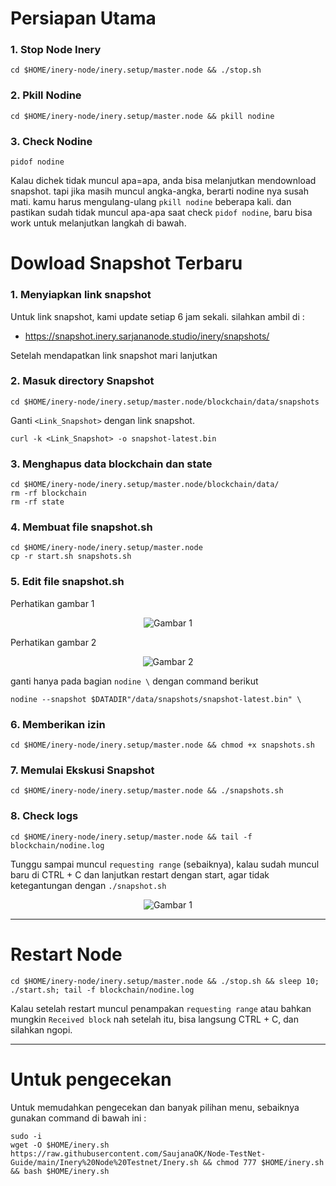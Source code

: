 # Persiapan Utama
### 1. Stop Node Inery
```
cd $HOME/inery-node/inery.setup/master.node && ./stop.sh
```
### 2. Pkill Nodine
```
cd $HOME/inery-node/inery.setup/master.node && pkill nodine
```
### 3. Check Nodine
```
pidof nodine
```
Kalau dichek tidak muncul apa=apa, anda bisa melanjutkan mendownload snapshot. tapi jika masih muncul angka-angka, berarti nodine nya susah mati. kamu harus mengulang-ulang `pkill nodine` beberapa kali. dan pastikan sudah tidak muncul apa-apa saat check `pidof nodine`, baru bisa work untuk melanjutkan langkah di bawah.

# Dowload Snapshot Terbaru
### 1. Menyiapkan link snapshot
Untuk link snapshot, kami update setiap 6 jam sekali. silahkan ambil di :
- https://snapshot.inery.sarjananode.studio/inery/snapshots/

Setelah mendapatkan link snapshot mari lanjutkan 
### 2. Masuk directory Snapshot
```
cd $HOME/inery-node/inery.setup/master.node/blockchain/data/snapshots
```
Ganti `<Link_Snapshot>` dengan link snapshot.
```
curl -k <Link_Snapshot> -o snapshot-latest.bin
```
### 3. Menghapus data blockchain dan state
```
cd $HOME/inery-node/inery.setup/master.node/blockchain/data/
rm -rf blockchain
rm -rf state
```
### 4. Membuat file snapshot.sh
```
cd $HOME/inery-node/inery.setup/master.node
cp -r start.sh snapshots.sh
```
### 5. Edit file snapshot.sh
Perhatikan gambar 1<br/>
<p align="center">
  <img src="https://user-images.githubusercontent.com/85033021/224552560-ce79e174-3840-4177-81ac-e472466dac41.png" alt="Gambar 1" />
</p>

Perhatikan gambar 2<br/>
<p align="center">
  <img src="https://user-images.githubusercontent.com/85033021/224551799-d986fe94-173f-4906-a2b1-abfecc7359f3.png" alt="Gambar 2" />
</p>


ganti hanya pada bagian `nodine \` dengan command berikut
```
nodine --snapshot $DATADIR"/data/snapshots/snapshot-latest.bin" \
```
### 6. Memberikan izin
```
cd $HOME/inery-node/inery.setup/master.node && chmod +x snapshots.sh
```
### 7. Memulai Ekskusi Snapshot
```
cd $HOME/inery-node/inery.setup/master.node && ./snapshots.sh
```
### 8. Check logs
```
cd $HOME/inery-node/inery.setup/master.node && tail -f blockchain/nodine.log
```

Tunggu sampai muncul `requesting range` (sebaiknya), kalau sudah muncul baru di CTRL + C dan lanjutkan restart dengan start, agar tidak ketegantungan dengan `./snapshot.sh`

<p align="center">
  <img src="https://user-images.githubusercontent.com/85033021/224553570-eee75dd5-3b45-4ce6-8d26-86d543ea345a.png" alt="Gambar 1" />
</p>

_________________________
# Restart Node
```
cd $HOME/inery-node/inery.setup/master.node && ./stop.sh && sleep 10; ./start.sh; tail -f blockchain/nodine.log
```
Kalau setelah restart muncul penampakan `requesting range` atau bahkan mungkin `Received block` nah setelah itu, bisa langsung CTRL + C, dan silahkan ngopi.

_________________________
# Untuk pengecekan
Untuk memudahkan pengecekan dan banyak pilihan menu, sebaiknya gunakan command di bawah ini :
```
sudo -i
wget -O $HOME/inery.sh https://raw.githubusercontent.com/SaujanaOK/Node-TestNet-Guide/main/Inery%20Node%20Testnet/Inery.sh && chmod 777 $HOME/inery.sh && bash $HOME/inery.sh
```
